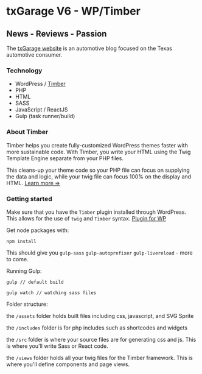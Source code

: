 # txGarage V6 - WP/Timber #
News - Reviews - Passion
 ------------------------

The [txGarage website](http://txgarage.com) is an automotive blog focused on the Texas automotive consumer. 

### Technology   
* WordPress / [Timber](http://upstatement.com/timber/)
* PHP
* HTML
* SASS
* JavaScript / ReactJS
* Gulp (task runner/build)

### About Timber

Timber helps you create fully-customized WordPress themes faster with more sustainable code. With Timber, you write your HTML using the Twig Template Engine separate from your PHP files.

This cleans-up your theme code so your PHP file can focus on supplying the data and logic, while your twig file can focus 100% on the display and HTML. [Learn more =>](http://upstatement.com/timber/)

### Getting started

Make sure that you have the `Timber` plugin installed through WordPress. This allows for the use of `twig` and `Timber` syntax. [Plugin for WP](https://wordpress.org/plugins/timber-library/)

Get node packages with:   
```
npm install   
```

This should give you `gulp-sass` `gulp-autoprefixer` `gulp-livereload` - more to come.

Running Gulp:   
```
gulp // default build

gulp watch // watching sass files
```

Folder structure:

the `/assets` folder holds built files including css, javascript, and SVG Sprite

the `/includes` folder is for php includes such as shortcodes and widgets

the `/src` folder is where your source files are for generating css and js. This is where you'll write Sass or React code.

the `/views` folder holds all your twig files for the Timber framework. This is where you'll define components and page views. 